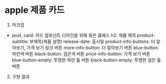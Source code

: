 # apple 제품 카드

1. 마크업
- post, card: 카드 컴포넌트 디자인을 위해 묶은 클래스
h2: 제품 제목
product-subtitle: 부제목(제품 설명)
release-date: 출시일
product-info-buttons: 더 알아보기, 가격 보기 링크 버튼
 more-info-button: 더 알아보기 버튼
  blue-button: 파란색 버튼
  black-button: 검은색 버튼
 price-info-button: 가격 보기 버튼
   blue-button-empty: 투명한 파란 틀 버튼
   black-button-empty: 투명한 검은 틀 버튼



2. 구현 결과
